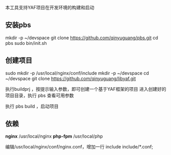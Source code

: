 本工具支持YAF项目在开发环境的构建和启动

安装pbs
--
mkdir -p ~/devspace
git clone https://github.com/qinyuguang/pbs.git
cd pbs
sudo bin/init.sh


创建项目
----

sudo mkdir -p /usr/local/nginx/conf/include
mkdir -p ~/devspace
cd ~/devspace
git clone https://github.com/qinyuguang/libyaf.git

执行buildprj ，按提示输入参数，即可创建一个基于YAF框架的项目
进入创建好的项目目录，执行 pbs 查看可用参数

执行 pbs build ，启动项目



依赖
--

**nginx**
/usr/local/nginx
**php-fpm**
/usr/local/php

编辑/usr/local/nginx/conf/nginx.conf，增加一行
include include/*.conf;
